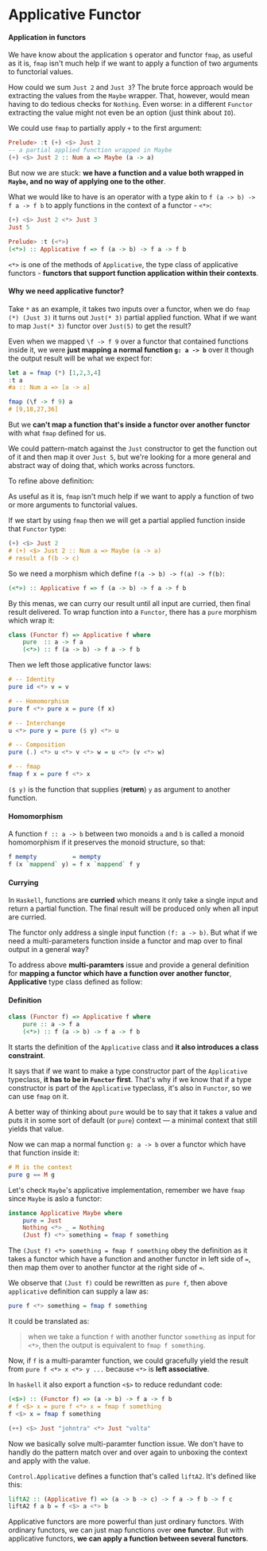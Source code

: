 # Applicative Functor


#### Application in functors

We have know about the application `$` operator and functor `fmap`, as useful as it is, `fmap` isn't much help if we want to apply a function of two arguments to functorial values. 

How could we sum `Just 2` and `Just 3`? The brute force approach would be extracting the values from the `Maybe` wrapper. That, however, would mean having to do tedious checks for `Nothing`. Even worse: in a different `Functor` extracting the value might not even be an option (just think about `IO`).

We could use `fmap` to partially apply `+` to the first argument:

```haskell
Prelude> :t (+) <$> Just 2
-- a partial applied function wrapped in Maybe
(+) <$> Just 2 :: Num a => Maybe (a -> a)
```

But now we are stuck: **we have a function and a value both wrapped in `Maybe`, and no way of applying one to the other**.

What we would like to have is an operator with a type akin to `f (a -> b) -> f a -> f b` to apply functions in the context of a functor - `<*>`:

```haskell
(+) <$> Just 2 <*> Just 3
Just 5

Prelude> :t (<*>)
(<*>) :: Applicative f => f (a -> b) -> f a -> f b
```

`<*>` is one of the methods of `Applicative`, the type class of applicative functors - **functors that support function application within their contexts**. 

#### Why we need applicative functor?

Take `*` as an example, it takes two inputs over a functor, when we do `fmap (*) (Just 3)` it turns out `Just(* 3)` partial applied function. What if we want to map `Just(* 3)` functor over `Just(5)` to get the result? 

Even when we mapped `\f -> f 9` over a functor that contained functions inside it, we were **just mapping a normal function `g: a -> b`** over it though the output result will be what we expect for:

```haskell
let a = fmap (*) [1,2,3,4]  
:t a 
#a :: Num a => [a -> a]

fmap (\f -> f 9) a
# [9,18,27,36]  
```

But we **can't map a function that's inside a functor over another functor** with what `fmap` defined for us.

We could pattern-match against the `Just` constructor to get the function out of it and then map it over `Just 5`, but we're looking for a more general and abstract way of doing that, which works across functors.

To refine above definition:

As useful as it is, `fmap` isn't much help if we want to apply a function of two or more arguments to functorial values.

If we start by using `fmap` then we will get a partial applied function inside that `Functor` type:

```haskell
(+) <$> Just 2
# (+) <$> Just 2 :: Num a => Maybe (a -> a)
# result a f(b -> c) 
```

So we need a morphism which define `f(a -> b) -> f(a) -> f(b)`:

```haskell
(<*>) :: Applicative f => f (a -> b) -> f a -> f b
```

By this menas, we can curry our result until all input are curried, then final result delivered. To wrap function into a `Functor`, there has a `pure` morphism which wrap it:

```haskell
class (Functor f) => Applicative f where
    pure  :: a -> f a
    (<*>) :: f (a -> b) -> f a -> f b
```

Then we left those applicative functor laws:

```haskell
# -- Identity
pure id <*> v = v

# -- Homomorphism
pure f <*> pure x = pure (f x)               

# -- Interchange
u <*> pure y = pure ($ y) <*> u

# -- Composition
pure (.) <*> u <*> v <*> w = u <*> (v <*> w) 

# -- fmap
fmap f x = pure f <*> x                      
```

`($ y)` is the function that supplies (**return**) `y` as argument to another function.

#### Homomorphism 

A function `f :: a -> b` between two monoids `a` and `b` is called a monoid homomorphism if it preserves the monoid structure, so that: 

```haskell
f mempty          = mempty
f (x `mappend` y) = f x `mappend` f y
```

#### Currying

In `Haskell`, functions are **curried** which means it only take a single input and return a partial function. The final result will be produced only when all input are curried.

The functor only address a single input function `(f: a -> b)`. But what if we need a multi-parameters function inside a functor and map over to final output in a general way?

To address above **multi-paramters** issue and provide a general definition for **mapping a functor which have a function over another functor**, **Applicative** type class defined as follow:

#### Definition

```haskell
class (Functor f) => Applicative f where  
    pure :: a -> f a  
    (<*>) :: f (a -> b) -> f a -> f b  
```

It starts the definition of the `Applicative` class and **it also introduces a class constraint**. 

It says that if we want to make a type constructor part of the `Applicative` typeclass, **it has to be in `Functor` first**. That's why if we know that if a type constructor is part of the `Applicative` typeclass, it's also in `Functor`, so we can use `fmap` on it.

A better way of thinking about `pure` would be to say that it takes a value and puts it in some sort of default (or `pure`) context — a minimal context that still yields that value. 

Now we can map a normal function `g: a -> b` over a functor which have that function inside it:

```haskell
# M is the context
pure g == M g
```

Let's check `Maybe`'s applicative implementation, remember we have `fmap` since `Maybe` is aslo a functor:

```haskell
instance Applicative Maybe where  
    pure = Just  
    Nothing <*> _ = Nothing  
    (Just f) <*> something = fmap f something  
```

The `(Just f) <*> something = fmap f something` obey the definition as it takes a functor which have a function and another functor in left side of `=`, then map them over to another functor at the right side of `=`.

We observe that `(Just f)` could be rewritten as `pure f`, then above `applicative` definition can supply a law as:

```haskell
pure f <*> something = fmap f something
```

It could be translated as: 

> when we take a function `f` with another functor `something` as input for `<*>`, then the output is equivalent to `fmap f something`.

Now, if `f` is a multi-paramter function, we could gracefully yield the result from `pure f <*> x <*> y ...` because `<*>` is **left associative**.

In `haskell` it also export a function `<$>` to reduce redundant code:

```haskell
(<$>) :: (Functor f) => (a -> b) -> f a -> f b
# f <$> x = pure f <*> x = fmap f something
f <$> x = fmap f something

(++) <$> Just "johntra" <*> Just "volta"
```

Now we basically solve multi-paramter function issue. We don't have to handly do the pattern match over and over again to unboxing the context and apply with the value.

`Control.Applicative` defines a function that's called `liftA2`. It's defined like this:

```haskell
liftA2 :: (Applicative f) => (a -> b -> c) -> f a -> f b -> f c  
liftA2 f a b = f <$> a <*> b 
```

Applicative functors are more powerful than just ordinary functors. With ordinary functors, we can just map functions over **one functor**. But with applicative functors, **we can apply a function between several functors**.
